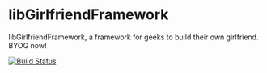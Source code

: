 libGirlfriendFramework
=============

libGirlfriendFramework, a framework for geeks to build their own girlfriend. BYOG now!

[![Build Status](https://travis-ci.org/libGF/libGirlfriendFramework.svg?branch=master)](https://travis-ci.org/libGF/libGirlfriendFramework)
